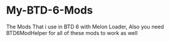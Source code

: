 # My-BTD-6-Mods
The Mods That i use in BTD 6 with Melon Loader, Also you need BTD6ModHelper for all of these mods to work as well
